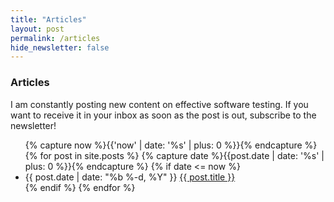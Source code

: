 ```yaml
---
title: "Articles"
layout: post
permalink: /articles
hide_newsletter: false
---
```


<div class="row">
<h3 class="heading-title">Articles</h3>
</div>

<div class="row">
I am constantly posting new content on effective software testing. If you want to receive it in your inbox as soon as the post is out, subscribe to the newsletter!
</div>


<div class="row">

<ul class="article-list">
  {% capture now %}{{'now' | date: '%s' | plus: 0 %}}{% endcapture %}
  {% for post in site.posts %}
    {% capture date %}{{post.date | date: '%s' | plus: 0 %}}{% endcapture %}
    {% if date <= now %}
    <li class="article-item">
      <time class="article-date" datetime="{{ post.date | date_to_xmlschema }}" itemprop="datePublished">{{ post.date | date: "%b %-d, %Y" }}</time>
      <a href="{{ post.url }}">{{ post.title }}</a>
    </li>
    {% endif %}
  {% endfor %}
</ul>

</div>

